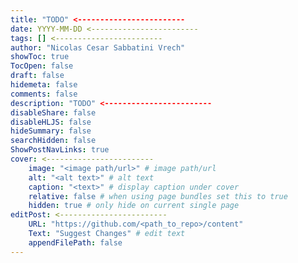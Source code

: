 ```yaml
---
title: "TODO" <------------------------
date: YYYY-MM-DD <------------------------
tags: [] <------------------------
author: "Nicolas Cesar Sabbatini Vrech"
showToc: true
TocOpen: false
draft: false
hidemeta: false 
comments: false
description: "TODO" <------------------------
disableShare: false
disableHLJS: false
hideSummary: false
searchHidden: false
ShowPostNavLinks: true
cover: <------------------------
    image: "<image path/url>" # image path/url
    alt: "<alt text>" # alt text
    caption: "<text>" # display caption under cover
    relative: false # when using page bundles set this to true
    hidden: true # only hide on current single page
editPost: <------------------------
    URL: "https://github.com/<path_to_repo>/content"
    Text: "Suggest Changes" # edit text
    appendFilePath: false
---
```

